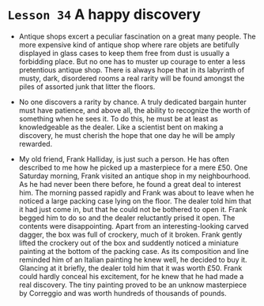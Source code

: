 # `Lesson 34` A happy discovery

* Antique shops excert a peculiar fascination on a great many people. The more expensive kind of antique shop where rare objets are betifully displayed in glass cases to keep them free from dust is usually a forbidding place. But no one has to muster up courage to enter a less pretentious antique shop. There is always hope that in its labyrinth of musty, dark, disordered rooms a real rarity will be found amongst the piles of assorted junk that litter the floors.

* No one discovers a rarity by chance. A truly dedicated bargain hunter must have patience, and above all, the ability to recognize the worth of something when he sees it. To do this, he must be at least as knowledgeable as the dealer. Like a scientist bent on making a discovery, he must cherish the hope that one day he will be amply rewarded.

* My old friend, Frank Halliday, is just such a person. He has often described to me how he picked up a masterpiece for a mere £50. One Saturday morning, Frank visited an antique shop in my neighbourhood. As he had never been there before, he found a great deal to interest him. The morning passed rapidly and Frank was about to leave when he noticed a large packing case lying on the floor. The dealer told him that it had just come in, but that he could not be bothered to open it. Frank begged him to do so and the dealer reluctantly prised it open. The contents were disappointing. Apart from an interesting-looking carved dagger, the box was full of crockery, much of it broken. Frank gently lifted the crockery out of the box and suddently noticed a miniature painting at the bottom of the packing case. As its composition and line reminded him of an Italian painting he knew well, he decided to buy it. Glancing at it briefly, the dealer told him that it was worth £50. Frank could hardly conceal his excitement, for he knew that he had made a real discovery. The tiny painting proved to be an unknow masterpiece by Correggio and was worth hundreds of thousands of pounds.